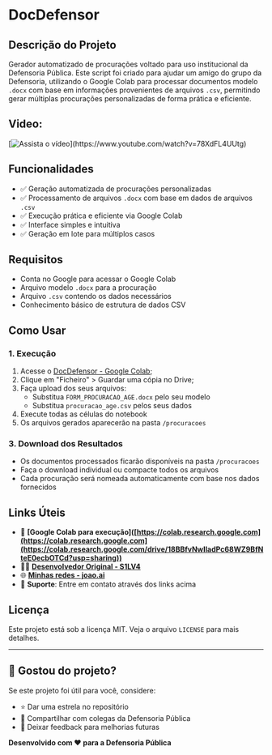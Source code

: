 # DocDefensor

## Descrição do Projeto

Gerador automatizado de procurações voltado para uso institucional da Defensoria Pública. Este script foi criado para ajudar um amigo do grupo da Defensoria, utilizando o  Google Colab para processar documentos modelo `.docx` com base em informações provenientes de arquivos `.csv`, permitindo gerar múltiplas procurações personalizadas de forma prática e eficiente.

## Video:

[![Assista o vídeo]([https://img.youtube.com/vi/78XdFL4UUtg/hqdefault.jpg](https://www.youtube.com/watch?v=78XdFL4UUtg))](https://www.youtube.com/watch?v=78XdFL4UUtg)


## Funcionalidades

- ✅ Geração automatizada de procurações personalizadas
- ✅ Processamento de arquivos `.docx` com base em dados de arquivos `.csv`
- ✅ Execução prática e eficiente via Google Colab
- ✅ Interface simples e intuitiva
- ✅ Geração em lote para múltiplos casos

## Requisitos

- Conta no Google para acessar o Google Colab
- Arquivo modelo `.docx` para a procuração
- Arquivo `.csv` contendo os dados necessários
- Conhecimento básico de estrutura de dados CSV

## Como Usar

### 1. Execução

1. Acesse o [DocDefensor - Google Colab]([https://colab.research.google.com](https://colab.research.google.com/drive/18BBfvNwIIadPc68WZ9BfNteE0ecbOTCd?usp=sharing));
2. Clique em "Ficheiro" > Guardar uma cópia no Drive;
3. Faça upload dos seus arquivos:
   - Substitua `FORM_PROCURACAO_AGE.docx` pelo seu modelo
   - Substitua `procuracao_age.csv` pelos seus dados
4. Execute todas as células do notebook
5. Os arquivos gerados aparecerão na pasta `/procuracoes`

### 3. Download dos Resultados

- Os documentos processados ficarão disponíveis na pasta `/procuracoes`
- Faça o download individual ou compacte todos os arquivos
- Cada procuração será nomeada automaticamente com base nos dados fornecidos

## Links Úteis

- 🔗 **[Google Colab para execução]([https://colab.research.google.com](https://colab.research.google.com](https://colab.research.google.com/drive/18BBfvNwIIadPc68WZ9BfNteE0ecbOTCd?usp=sharing))** 
- 👨‍💻 **[Desenvolvedor Original - S1LV4](https://github.com/S1LV4)**
- 🌐 **[Minhas redes - joao.ai](https://linktr.ee/joao.ai)**
- 📧 **Suporte**: Entre em contato através dos links acima

## Licença

Este projeto está sob a licença MIT. Veja o arquivo `LICENSE` para mais detalhes.

---

## 🌟 Gostou do projeto?

Se este projeto foi útil para você, considere:
- ⭐ Dar uma estrela no repositório
- 🔄 Compartilhar com colegas da Defensoria Pública
- 💬 Deixar feedback para melhorias futuras

**Desenvolvido com ❤️ para a Defensoria Pública**
